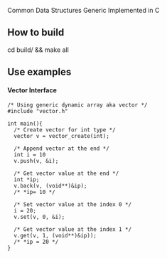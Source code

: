 Common Data Structures Generic Implemented in C

## How to build

cd build/ && make all

## Use examples

#### Vector Interface
```
/* Using generic dynamic array aka vector */
#include "vector.h"

int main(){
  /* Create vector for int type */
  vector v = vector_create(int);
  
  /* Append vector at the end */
  int i = 10
  v.push(v, &i);
  
  /* Get vector value at the end */
  int *ip;
  v.back(v, (void**)&ip);
  /* *ip= 10 */
  
  /* Set vector value at the index 0 */
  i = 20;
  v.set(v, 0, &i);
  
  /* Get vector value at the index 1 */
  v.get(v, 1, (void**)&ip));
  /* *ip = 20 */
}

```
